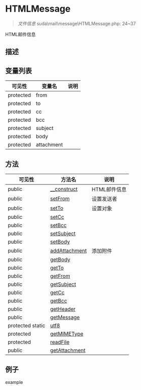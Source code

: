 #  HTMLMessage 

> *文件信息* suda\mail\message\HTMLMessage.php: 24~37

HTML邮件信息

## 描述







## 变量列表
| 可见性 |  变量名   | 说明 |
|--------|----|------|
| protected   | from | | 
| protected   | to | | 
| protected   | cc | | 
| protected   | bcc | | 
| protected   | subject | | 
| protected   | body | | 
| protected   | attachment | | 



## 方法


| 可见性 | 方法名 | 说明 |
|--------|-------|------|
| public |[__construct](HTMLMessage/__construct.md) | HTML邮件信息 |
| public |[setFrom](HTMLMessage/setFrom.md) | 设置发送者 |
| public |[setTo](HTMLMessage/setTo.md) | 设置对象 |
| public |[setCc](HTMLMessage/setCc.md) |  |
| public |[setBcc](HTMLMessage/setBcc.md) |  |
| public |[setSubject](HTMLMessage/setSubject.md) |  |
| public |[setBody](HTMLMessage/setBody.md) |  |
| public |[addAttachment](HTMLMessage/addAttachment.md) | 添加附件 |
| public |[getBody](HTMLMessage/getBody.md) |  |
| public |[getTo](HTMLMessage/getTo.md) |  |
| public |[getFrom](HTMLMessage/getFrom.md) |  |
| public |[getSubject](HTMLMessage/getSubject.md) |  |
| public |[getCc](HTMLMessage/getCc.md) |  |
| public |[getBcc](HTMLMessage/getBcc.md) |  |
| public |[getHeader](HTMLMessage/getHeader.md) |  |
| public |[getMessage](HTMLMessage/getMessage.md) |  |
| protected static|[utf8](HTMLMessage/utf8.md) |  |
| protected |[getMIMEType](HTMLMessage/getMIMEType.md) |  |
| protected |[readFile](HTMLMessage/readFile.md) |  |
| public |[getAttachment](HTMLMessage/getAttachment.md) |  |



## 例子

example